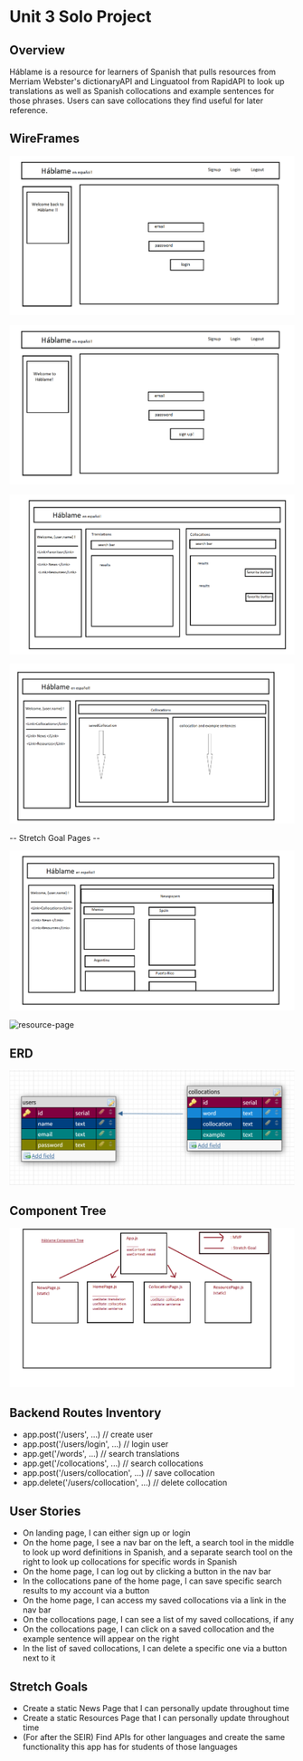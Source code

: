 # Unit 3 Solo Project

## Overview ##

Háblame is a resource for learners of Spanish that pulls resources from Merriam Webster's dictionaryAPI and Linguatool from RapidAPI to look up translations as well as Spanish collocations and example sentences for those phrases. Users can save collocations they find useful for later reference.

## WireFrames ##

![login-page](/wireframes/LoginPage.png)

![signup-page](./wireframes/SignupPage.png)

![home-page](./wireframes/HomePage.png)

![collocation-page](./wireframes/CollocationPage.png)

-- Stretch Goal Pages --

![news-page](./wireframes/NewsPage.png)

![resource-page](./wireframes/ResourcePage.png)


## ERD ##

![ERD-graphic](./ERD.png)

## Component Tree ##

![component-tree](./wireframes/ComponentTree.png)

## Backend Routes Inventory ##

- app.post('/users', ...)                 // create user 
- app.post('/users/login', ...)           // login user
- app.get('/words', ...)                  // search translations
- app.get('/collocations', ...)           // search collocations
- app.post('/users/collocation', ...)     // save collocation
- app.delete('/users/collocation', ...)   // delete collocation

## User Stories ##

- On landing page, I can either sign up or login
- On the home page, I see a nav bar on the left, a search tool in the middle to look up word definitions in Spanish, and a separate search tool on the right to look up collocations for specific words in Spanish
- On the home page, I can log out by clicking a button in the nav bar
- In the collocations pane of the home page, I can save specific search results to my account via a button
- On the home page, I can access my saved collocations via a link in the nav bar
- On the collocations page, I can see a list of my saved collocations, if any
- On the collocations page, I can click on a saved collocation and the example sentence will appear on the right
- In the list of saved collocations, I can delete a specific one via a button next to it


## Stretch Goals ##

- Create a static News Page that I can personally update throughout time
- Create a static Resources Page that I can personally update throughout time
- (For after the SEIR) Find APIs for other languages and create the same functionality this app has for students of those languages